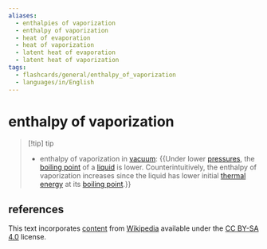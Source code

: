 ```yaml
---
aliases:
  - enthalpies of vaporization
  - enthalpy of vaporization
  - heat of evaporation
  - heat of vaporization
  - latent heat of evaporation
  - latent heat of vaporization
tags:
  - flashcards/general/enthalpy_of_vaporization
  - languages/in/English
---
```


# enthalpy of vaporization

> [!tip] tip
>
> - enthalpy of vaporization in [vacuum](vacuum.md): {{Under lower [pressures](pressure.md), the [boiling point](boiling%20point.md) of a [liquid](liquid.md) is lower. Counterintuitively, the enthalpy of vaporization increases since the liquid has lower initial [thermal energy](thermal%20energy.md) at its [boiling point](boiling%20point.md).}} <!--SR:!2024-01-07,14,290-->

## references

This text incorporates [content](https://en.wikipedia.org/wiki/enthalpy_of_vaporization) from [Wikipedia](Wikipedia.md) available under the [CC BY-SA 4.0](https://creativecommons.org/licenses/by-sa/4.0/) license.
